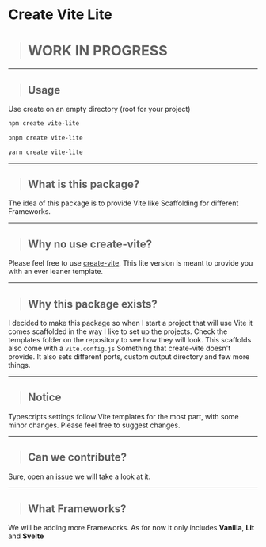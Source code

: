 # Create Vite Lite

> # **WORK IN PROGRESS**

---

> ## Usage

Use create on an empty directory (root for your project)

```sh
npm create vite-lite
```

```sh
pnpm create vite-lite
```

```sh
yarn create vite-lite
```

---

> ## What is this package?

The idea of this package is to provide Vite like Scaffolding for different Frameworks.

---

> ## Why no use create-vite?

Please feel free to use [create-vite](https://www.npmjs.com/package/create-vite). This lite version is meant to provide you with an ever leaner template.

---

> ## Why this package exists?

I decided to make this package so when I start a project that will use Vite it comes scaffolded in the way I like to set up the projects. Check the templates folder on the repository to see how they will look.
This scaffolds also come with a `vite.config.js` Something that create-vite doesn't provide. It also sets different ports, custom output directory and few more things.

---

> ## Notice

Typescripts settings follow Vite templates for the most part, with some minor changes. Please feel free to suggest changes.

---

> ## Can we contribute?

Sure, open an [issue](https://github.com/MrAmericanMike/create-vite-lite/issues) we will take a look at it.

---

> ## What Frameworks?

We will be adding more Frameworks. As for now it only includes **Vanilla**, **Lit** and **Svelte**
